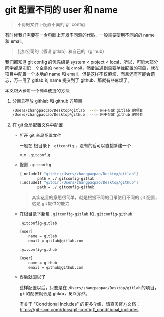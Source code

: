 # git 配置不同的 user 和 name

> 不同的文件下配置不同的 git config

有时候我们需要在一台电脑上开发不同源的代码，一般需要使用不同的的 name 和 email。

> 比如公司的（假设 gitlab）和自己的（github）

我们都知道 git config 的优先级是 system < project < local，所以，可能大部分同学都是先配一个全局的 name 和 email，然后当遇到需要单独配置的项目，就在项目中配置一个本地的 name 和 email，但是这样不仅麻烦，而且还有可能会遗忘，万一用了 gitlab 的 name 提交到了 github，那就有些麻烦了。

本文跟大家讲一个简单便捷的方法

1. 分目录存放 githlab 和 github 的项目

   ```bash
   /Users/zhangpaopao/Desktop/gitlab  ---> 用于存放 gitlab 的项目
   /Users/zhangpaopao/Desktop/github  ---> 用于存放 github 的项目
   ```

2. 在 git 全局配置文件中配置

   - 打开 git 全局配置文件

     一般在 根目录下 `.gitconfig` ，没有的话可以直接新建一个

     ```
     vim .gitconfig
     ```

   - 配置  `.gitconfig`

     ```bash
     [includeIf "gitdir:/Users/zhangpaopao/Desktop/gitlab"]
             path = ./.gitconfig-gitlab
     [includeIf "gitdir:/Users/zhangpaopao/Desktop/github"]
             path = ./.gitconfig-github
     ```

     > 其实这里的意思很简单，就是根据不同的目录使用不同的 git 配置，这是 git 提供的能力

   - 在根目录下新建 `.gitconfig-gitlab` 和 `.gitconfig-github`

     `.gitconfig-gitlab`

     ```bash
     [user]
         name = gitlab
         email = gitlab@gitlab.com
     ```

     `.gitconfig-github`

     ```bash
     [user]
         name = github
         email = github@github.com
     ```

   - 然后就阔以了

     这样配置以后，只要是在  `/Users/zhangpaopao/Desktop/gitlab` 的项目，git 的配置就会是 gitlab，反义亦然。

     有关于 "Conditional Includes" 的更多介绍，请查阅官方文档：https://git-scm.com/docs/git-config#_conditional_includes
